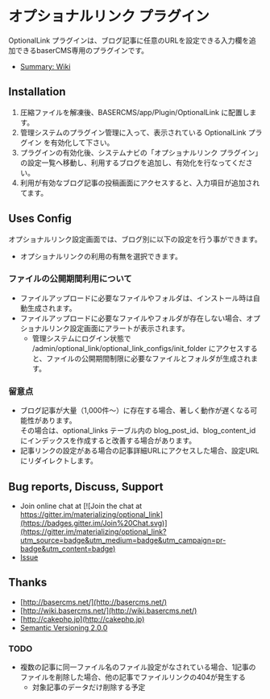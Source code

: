 # オプショナルリンク プラグイン

OptionalLink プラグインは、ブログ記事に任意のURLを設定できる入力欄を追加できるbaserCMS専用のプラグインです。

- [Summary: Wiki](https://github.com/materializing/optional_link/wiki)


## Installation

1. 圧縮ファイルを解凍後、BASERCMS/app/Plugin/OptionalLink に配置します。
2. 管理システムのプラグイン管理に入って、表示されている OptionalLink プラグイン を有効化して下さい。
3. プラグインの有効化後、システムナビの「オプショナルリンク プラグイン」の設定一覧へ移動し、利用するブログを追加し、有効化を行なってください。
4. 利用が有効なブログ記事の投稿画面にアクセスすると、入力項目が追加されてます。


## Uses Config

オプショナルリンク設定画面では、ブログ別に以下の設定を行う事ができます。
- オプショナルリンクの利用の有無を選択できます。

### ファイルの公開期間利用について

- ファイルアップロードに必要なファイルやフォルダは、インストール時は自動生成されます。
- ファイルアップロードに必要なファイルやフォルダが存在しない場合、オプショナルリンク設定画面にアラートが表示されます。
  - 管理システムにログイン状態で /admin/optional_link/optional_link_configs/init_folder にアクセスすると、ファイルの公開期間制限に必要なファイルとフォルダが生成されます。

### 留意点

- ブログ記事が大量（1,000件〜）に存在する場合、著しく動作が遅くなる可能性があります。  
その場合は、optional_links テーブル内の blog_post_id、blog_content_id にインデックスを作成すると改善する場合があります。
- 記事リンクの設定がある場合の記事詳細URLにアクセスした場合、設定URLにリダイレクトします。


## Bug reports, Discuss, Support

- Join online chat at [![Join the chat at https://gitter.im/materializing/optional_link](https://badges.gitter.im/Join%20Chat.svg)](https://gitter.im/materializing/optional_link?utm_source=badge&utm_medium=badge&utm_campaign=pr-badge&utm_content=badge)
- [Issue](https://github.com/materializing/optional_link/issues)


## Thanks

- [http://basercms.net/](http://basercms.net/)
- [http://wiki.basercms.net/](http://wiki.basercms.net/)
- [http://cakephp.jp](http://cakephp.jp)
- [Semantic Versioning 2.0.0](http://semver.org/lang/ja/)


### TODO

* 複数の記事に同一ファイル名のファイル設定がなされている場合、1記事のファイルを削除した場合、他の記事でファイルリンクの404が発生する
    * 対象記事のデータだけ削除する予定
